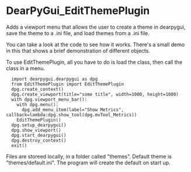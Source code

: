 # DearPyGui_EditThemePlugin
Adds a viewport menu that allows the user to create a theme in dearpygui, save the theme to a .ini file, and load themes from a .ini file.

You can take a look at the code to see how it works. There's a small demo in this that shows a brief demonstration of different objects. 

To use EditThemePlugin, all you have to do is load the class, then call the class in a menu.
```
  import dearpygui.dearpygui as dpg
  from EditThemePlugin import EditThemePlugin
  dpg.create_context()
  dpg.create_viewport(title="some title", width=1000, height=1000)
  with dpg.viewport_menu_bar():
    with dpg.menu():
      dpg.add_menu_item(label="Show Metrics", 		callback=lambda:dpg.show_tool(dpg.mvTool_Metrics))
    EditThemePlugin()
  dpg.setup_dearpygui()
  dpg.show_viewport()
  dpg.start_dearpygui()
  dpg.destroy_context()
  exit()
```
Files are storeed locally, in a folder called "themes". Default theme is "themes/default.ini". The program will create the default on start up.
